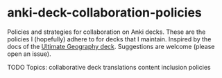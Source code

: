 # anki-deck-collaboration-policies
Policies and strategies for collaboration on Anki decks. These are the policies I (hopefully) adhere to for decks that I maintain. Inspired by the docs of the [Ultimate Geography deck](https://github.com/axelboc/anki-ultimate-geography). Suggestions are welcome (please open an issue).

TODO Topics:
collaborative deck translations
content inclusion policies
